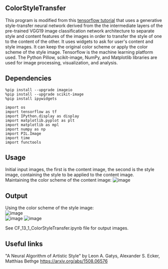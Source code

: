## ColorStyleTransfer
This program is modified from this [tensorflow tutorial](https://www.tensorflow.org/tutorials/generative/style_transfer) that uses a generative style-transfer neural network derived from the the intermediate layers of the pre-trained VGG19 image classification network architecture to separate style and content features of the images in order to transfer the style of one to the content of the other. It uses widgets to ask for user's content and style images. It can keep the original color scheme or apply the color scheme of the style image. 
Tensorflow is the machine learning platform used. The Python Pillow, scikit-image, NumPy, and Matplotlib libraries are used for image processing, visualization, and analysis. 

## Dependencies 
```
%pip install --upgrade imageio
%pip install --upgrade scikit-image
%pip install ipywidgets
```
```
import os
import tensorflow as tf
import IPython.display as display
import matplotlib.pyplot as plt
import matplotlib as mpl
import numpy as np
import PIL.Image
import time
import functools
```

## Usage
Initial input images, the first is the content image, the second is the style image, containing the style to be applied to the content image.  
Maintaining the color scheme of the content image:
![image](https://user-images.githubusercontent.com/35713658/222324249-ae51fc48-16bc-43e9-b4f8-de4f71015bcd.png)    

## Output  
Using the color scheme of the style image:  
![image](https://user-images.githubusercontent.com/35713658/222325046-cc2c43e1-3ab7-4a0c-adfb-cafcf105305c.png)     
![image](https://github.com/Celeste1221/ColorStyleTransfer/assets/35713658/623cb365-82b8-4e10-8a64-7e01a1676795)
![image](https://github.com/Celeste1221/ColorStyleTransfer/assets/35713658/adcbe014-8a36-416c-8dbc-02023a0eec2b)



See CF_13_1_ColorStyleTransfer.ipynb file for output images.

## Useful links  
"A Neural Algorithm of Artistic Style" by Leon A. Gatys, Alexander S. Ecker, Matthias Bethge https://arxiv.org/abs/1508.06576



